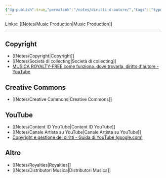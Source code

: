 ```yaml
---
{"dg-publish":true,"permalink":"/notes/diritti-d-autore/","tags":["type/dashboard/MOC"]}
---
```


Links:: [[Notes/Music Production\|Music Production]]

---
## Copyright

- [[Notes/Copyright\|Copyright]]
- [[Notes/Società di collecting\|Società di collecting]]
- [MUSICA ROYALTY-FREE come funziona, dove trovarla, diritto d'autore - YouTube](https://www.youtube.com/watch?v=OSEFD-Zn4Rg)

## Creative Commons

- [[Notes/Creative Commons\|Creative Commons]]

## YouTube

- [[Notes/Content ID YouTube\|Content ID YouTube]]
- [[Notes/Canale Artista su YouTube\|Canale Artista su YouTube]]
- [Copyright e gestione dei diritti - Guida di YouTube (google.com)](https://support.google.com/youtube/topic/2676339?hl=it&ref_topic=6151248)

## Altro

- [[Notes/Royalties\|Royalties]]
- [[Notes/Distributori Musica\|Distributori Musica]]


